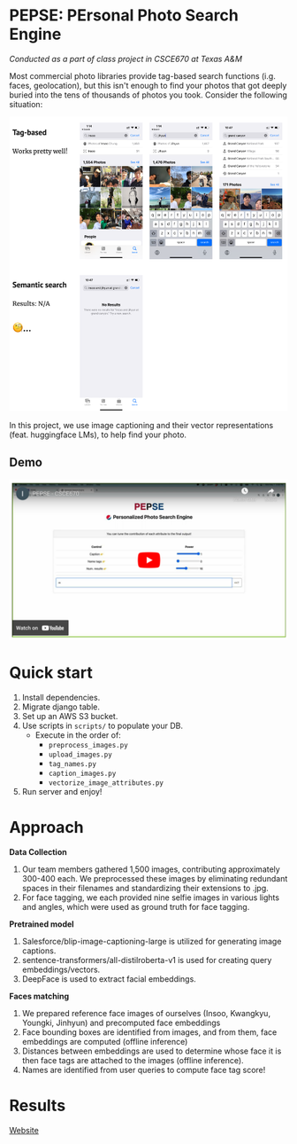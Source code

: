# PEPSE: PErsonal Photo Search Engine

*Conducted as a part of class project in CSCE670 at Texas A&M*

Most commercial photo libraries provide tag-based search functions (i.g. faces, geolocation), but this isn't enough to find your photos that got deeply buried into the tens of thousands of photos you took. Consider the following situation:

![](./_images/intro.png)

In this project, we use image captioning and their vector representations (feat. huggingface LMs), to help find your photo.

## Demo

[![](./_images/thumbnail.png)](https://youtu.be/ZiI4mklxKoY)

# Quick start

1. Install dependencies.
2. Migrate django table.
3. Set up an AWS S3 bucket.
4. Use scripts in `scripts/` to populate your DB.
    - Execute in the order of:
        - `preprocess_images.py`
        - `upload_images.py`
        - `tag_names.py`
        - `caption_images.py`
        - `vectorize_image_attributes.py`
5. Run server and enjoy!

# Approach

**Data Collection**
1) Our team members gathered 1,500 images, contributing approximately 300-400 each. We preprocessed these images by eliminating redundant spaces in their filenames and standardizing their extensions to .jpg. 
2) For face tagging, we each provided nine selfie images in various lights and angles, which were used as ground truth for face tagging.

**Pretrained model**
1) Salesforce/blip-image-captioning-large is utilized for generating image captions.
2) sentence-transformers/all-distilroberta-v1 is used for creating query embeddings/vectors.
3) DeepFace is used to extract facial embeddings.

**Faces matching**
1) We prepared reference face images of ourselves (Insoo, Kwangkyu, Youngki, Jinhyun) and precomputed face embeddings
2) Face bounding boxes are identified from images, and from them, face embeddings are computed (offline inference)
3) Distances between embeddings are used to determine whose face it is then face tags are attached to the images (offline inference).
4) Names are identified from user queries to compute face tag score!

# Results

[Website](https://sites.google.com/tamu.edu/pepse)
